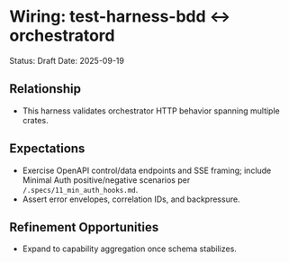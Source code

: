 # Wiring: test-harness-bdd ↔ orchestratord

Status: Draft
Date: 2025-09-19

## Relationship
- This harness validates orchestrator HTTP behavior spanning multiple crates.

## Expectations
- Exercise OpenAPI control/data endpoints and SSE framing; include Minimal Auth positive/negative scenarios per `/.specs/11_min_auth_hooks.md`.
- Assert error envelopes, correlation IDs, and backpressure.

## Refinement Opportunities
- Expand to capability aggregation once schema stabilizes.
